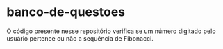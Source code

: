 # banco-de-questoes
O código presente nesse repositório verifica se um número digitado pelo usuário pertence ou não a sequência de Fibonacci.
